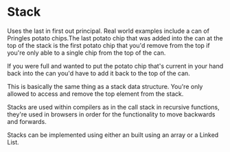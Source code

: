 # Stack

Uses the last in first out principal. Real world examples include a can of Pringles potato chips.The last potato chip that was added into the can at the top of the stack is the first potato chip that you'd remove from the top if you're only able to a single chip from the top of the can. 

If you were full and wanted to put the potato chip that's current in your hand back into the can you'd have to add it back to the top of the can. 

This is basically the same thing as a stack data structure. You're only allowed to access and remove the top element from the stack.

Stacks are used within compilers as in the call stack in recursive functions, they're used in browsers in order for the functionality to move backwards and forwards.

Stacks can be implemented using either an built using an array or a Linked List.
